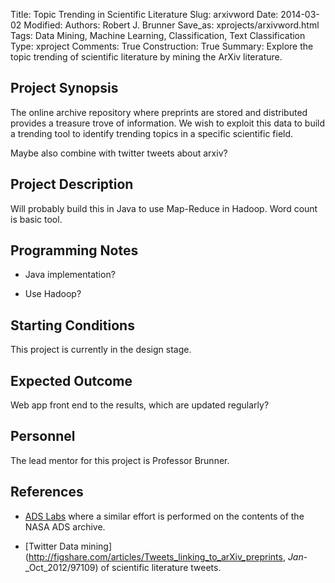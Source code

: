 Title: Topic Trending in Scientific Literature
Slug: arxivword
Date: 2014-03-02
Modified: 
Authors: Robert J. Brunner
Save_as: xprojects/arxivword.html
Tags: Data Mining, Machine Learning, Classification, Text Classification
Type: xproject
Comments: True
Construction: True
Summary: Explore the topic trending of scientific literature by mining the ArXiv literature.

## Project Synopsis

The online archive repository where preprints are stored and distributed
provides a treasure trove of information. We wish to exploit this data
to build a trending tool to identify trending topics in a specific scientific field.

Maybe also combine with twitter tweets about arxiv?

## Project Description

Will probably build this in Java to use Map-Reduce in Hadoop. Word count is basic tool.

## Programming Notes

-  Java implementation?

- Use Hadoop?

## Starting Conditions

This project is currently in the design stage.

## Expected Outcome

Web app front end to the results, which are updated regularly?

## Personnel

The lead mentor for this project is Professor Brunner.

## References

- [ADS Labs]() where a similar effort is performed on the contents of
the NASA ADS archive.

- [Twitter Data
mining](http://figshare.com/articles/Tweets_linking_to_arXiv_preprints,
_Jan_-_Oct_2012/97109) of scientific literature tweets.

